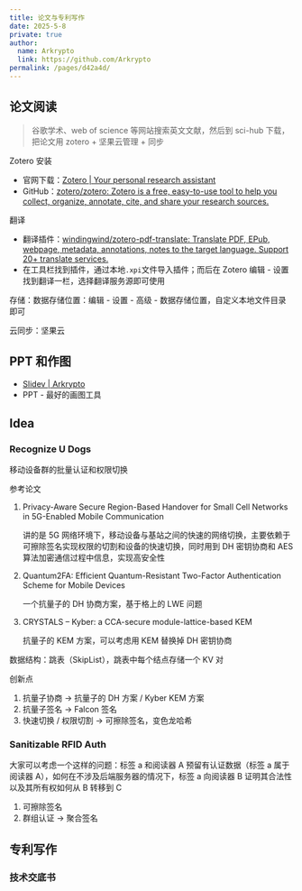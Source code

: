 ```yaml
---
title: 论文与专利写作
date: 2025-5-8
private: true
author: 
  name: Arkrypto
  link: https://github.com/Arkrypto
permalink: /pages/d42a4d/
---
```


## 论文阅读

> 谷歌学术、web of science 等网站搜索英文文献，然后到 sci-hub 下载，把论文用 zotero + 坚果云管理 + 同步
>

Zotero 安装

- 官网下载：[Zotero | Your personal research assistant](https://www.zotero.org/)
- GitHub：[zotero/zotero: Zotero is a free, easy-to-use tool to help you collect, organize, annotate, cite, and share your research sources.](https://github.com/zotero/zotero)

翻译

- 翻译插件：[windingwind/zotero-pdf-translate: Translate PDF, EPub, webpage, metadata, annotations, notes to the target language. Support 20+ translate services.](https://github.com/windingwind/zotero-pdf-translate)
- 在工具栏找到插件，通过本地`.xpi`文件导入插件；而后在 Zotero 编辑 - 设置找到翻译一栏，选择翻译服务源即可使用

存储：数据存储位置：编辑 - 设置 - 高级 - 数据存储位置，自定义本地文件目录即可

云同步：坚果云

## PPT 和作图

- [Slidev | Arkrypto](http://arkrypto.github.io/pages/7facd9/)
- PPT - 最好的画图工具

## Idea

### Recognize U Dogs

移动设备群的批量认证和权限切换

参考论文

1. Privacy-Aware Secure Region-Based Handover for  Small Cell Networks in 5G-Enabled  Mobile Communication

   讲的是 5G 网络环境下，移动设备与基站之间的快速的网络切换，主要依赖于可擦除签名实现权限的切割和设备的快速切换，同时用到 DH 密钥协商和 AES 算法加密通信过程中信息，实现高安全性

2. Quantum2FA: Efficient Quantum-Resistant Two-Factor Authentication Scheme for Mobile Devices

   一个抗量子的 DH 协商方案，基于格上的 LWE 问题

3. CRYSTALS – Kyber: a CCA-secure module-lattice-based KEM

   抗量子的 KEM 方案，可以考虑用 KEM 替换掉 DH 密钥协商

数据结构：跳表（SkipList），跳表中每个结点存储一个 KV 对

创新点

1. 抗量子协商 → 抗量子的 DH 方案 / Kyber KEM 方案
2. 抗量子签名 → Falcon 签名
3. 快速切换 / 权限切割 → 可擦除签名，变色龙哈希

### Sanitizable RFID Auth

大家可以考虑一个这样的问题：标签 a 和阅读器 A 预留有认证数据（标签 a 属于阅读器 A），如何在不涉及后端服务器的情况下，标签 a 向阅读器 B 证明其合法性以及其所有权如何从 B 转移到 C

1. 可擦除签名
2. 群组认证 → 聚合签名

## 专利写作

### 技术交底书


